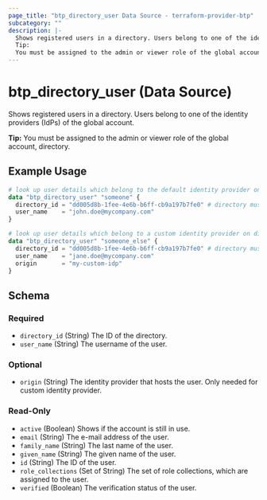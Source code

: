 ```yaml
---
page_title: "btp_directory_user Data Source - terraform-provider-btp"
subcategory: ""
description: |-
  Shows registered users in a directory. Users belong to one of the identity providers (IdPs) of the global account.
  Tip:
  You must be assigned to the admin or viewer role of the global account, directory.
---
```


# btp_directory_user (Data Source)

Shows registered users in a directory. Users belong to one of the identity providers (IdPs) of the global account.

__Tip:__
You must be assigned to the admin or viewer role of the global account, directory.

## Example Usage

```terraform
# look up user details which belong to the default identity provider on directory level
data "btp_directory_user" "someone" {
  directory_id = "dd005d8b-1fee-4e6b-b6ff-cb9a197b7fe0" # directory must be security enabled!
  user_name    = "john.doe@mycompany.com"
}

# look up user details which belong to a custom identity provider on directory level
data "btp_directory_user" "someone_else" {
  directory_id = "dd005d8b-1fee-4e6b-b6ff-cb9a197b7fe0" # directory must be security enabled!
  user_name    = "jane.doe@mycompany.com"
  origin       = "my-custom-idp"
}
```

<!-- schema generated by tfplugindocs -->
## Schema

### Required

- `directory_id` (String) The ID of the directory.
- `user_name` (String) The username of the user.

### Optional

- `origin` (String) The identity provider that hosts the user. Only needed for custom identity provider.

### Read-Only

- `active` (Boolean) Shows if the account is still in use.
- `email` (String) The e-mail address of the user.
- `family_name` (String) The last name of the user.
- `given_name` (String) The given name of the user.
- `id` (String) The ID of the user.
- `role_collections` (Set of String) The set of role collections, which are assigned to the user.
- `verified` (Boolean) The verification status of the user.